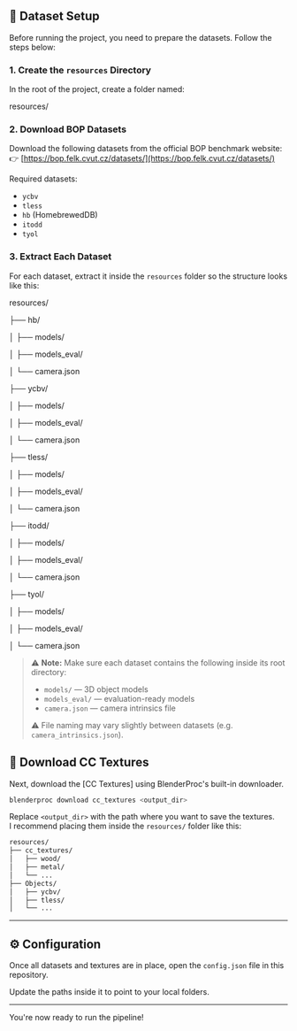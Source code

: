 ## 📁 Dataset Setup

Before running the project, you need to prepare the datasets. Follow the steps below:

### 1. Create the `resources` Directory

In the root of the project, create a folder named:

resources/


### 2. Download BOP Datasets

Download the following datasets from the official BOP benchmark website:  
👉 [https://bop.felk.cvut.cz/datasets/](https://bop.felk.cvut.cz/datasets/)

Required datasets:

- `ycbv`
- `tless`
- `hb` (HomebrewedDB)
- `itodd`
- `tyol`

### 3. Extract Each Dataset

For each dataset, extract it inside the `resources` folder so the structure looks like this:

resources/

├── hb/

│   ├── models/

│   ├── models_eval/

│   └── camera.json

├── ycbv/

│   ├── models/

│   ├── models_eval/

│   └── camera.json

├── tless/

│   ├── models/

│   ├── models_eval/

│   └── camera.json

├── itodd/

│   ├── models/

│   ├── models_eval/

│   └── camera.json

├── tyol/

│   ├── models/

│   ├── models_eval/

│   └── camera.json




> ⚠️ **Note:** Make sure each dataset contains the following inside its root directory:
> - `models/` — 3D object models  
> - `models_eval/` — evaluation-ready models  
> - `camera.json` — camera intrinsics file  
> 
> ⚠️ File naming may vary slightly between datasets (e.g. `camera_intrinsics.json`).

## 🎨 Download CC Textures

Next, download the [CC Textures] using BlenderProc's built-in downloader.

```bash
blenderproc download cc_textures <output_dir>
```

Replace `<output_dir>` with the path where you want to save the textures.  
I recommend placing them inside the `resources/` folder like this:

```bash
resources/
├── cc_textures/
│   ├── wood/
│   ├── metal/
│   └── ...
├── Objects/
│   ├── ycbv/
│   ├── tless/
│   └── ...
```

---

## ⚙️ Configuration

Once all datasets and textures are in place, open the `config.json` file in this repository.

Update the paths inside it to point to your local folders.

---

You're now ready to run the pipeline!

